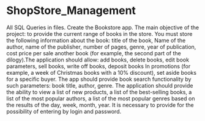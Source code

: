 # ShopStore_Management
All SQL Queries in files. Create the Bookstore app. The main objective of the project: to provide the current range of books in the store. You must store the following information about the book: title of the book, Name of the author, name of the publisher, number of pages, genre, year of publication, cost price per sale another book (for example, the second part of the dilogy).The application should allow: add books, delete books, edit book parameters, sell books, write off books, deposit books In promotions (for example, a week of Christmas books with a 10% discount), set aside books for a specific buyer. The app should provide book search functionality by such parameters: book title, author, genre. The application should provide the ability to view a list of new products, a list of the best-selling books, a list of the most popular authors, a list of the most popular genres based on the results of the day, week, month, year. It is necessary to provide for the possibility of entering by login and password.
